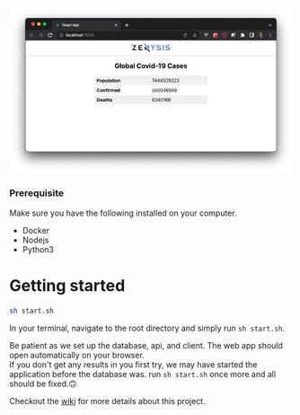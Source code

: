 ![demo](./demo.png)

### Prerequisite
Make sure you have the following installed on your computer.

* Docker
* Nodejs
* Python3

# Getting started
```bash
sh start.sh
```

In your terminal, navigate to the root directory and simply run `sh start.sh`.  

Be patient as we set up the database, api, and client.
The web app should open automatically on your browser.  
If you don't get any results in you first try, we may have started the application before the database was. run `sh start.sh` once more and all should be fixed.🙃

Checkout the [wiki](https://github.com/asmbatha/covid-19/wiki) for more details about this project.